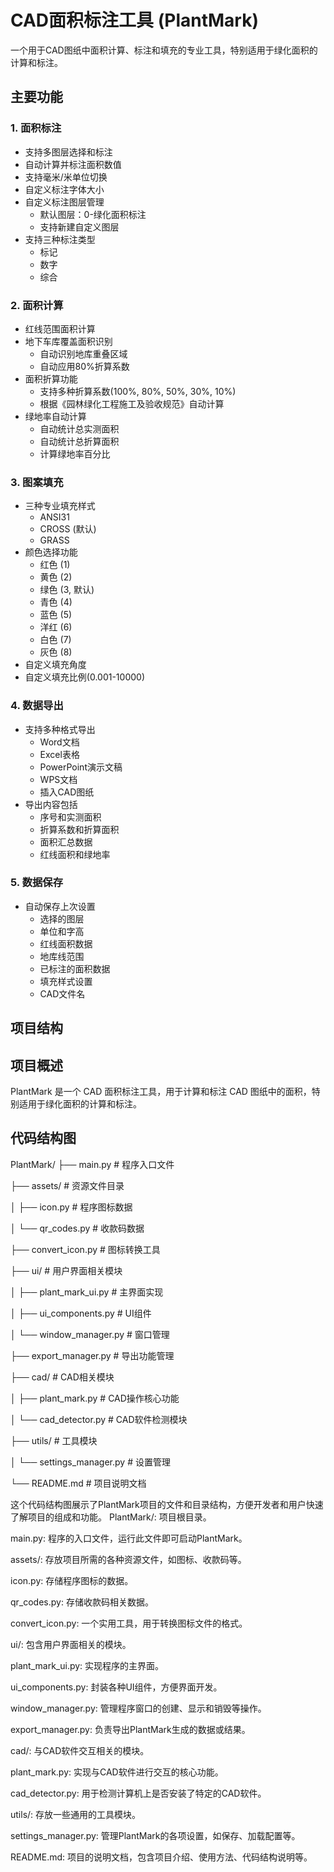 # CAD面积标注工具 (PlantMark)

一个用于CAD图纸中面积计算、标注和填充的专业工具，特别适用于绿化面积的计算和标注。

## 主要功能

### 1. 面积标注
- 支持多图层选择和标注
- 自动计算并标注面积数值
- 支持毫米/米单位切换
- 自定义标注字体大小
- 自定义标注图层管理
  - 默认图层：0-绿化面积标注
  - 支持新建自定义图层
- 支持三种标注类型
  - 标记
  - 数字
  - 综合

### 2. 面积计算
- 红线范围面积计算
- 地下车库覆盖面积识别
  - 自动识别地库重叠区域
  - 自动应用80%折算系数
- 面积折算功能
  - 支持多种折算系数(100%, 80%, 50%, 30%, 10%)
  - 根据《园林绿化工程施工及验收规范》自动计算
- 绿地率自动计算
  - 自动统计总实测面积
  - 自动统计总折算面积
  - 计算绿地率百分比

### 3. 图案填充
- 三种专业填充样式
  - ANSI31
  - CROSS (默认)
  - GRASS
- 颜色选择功能
  - 红色 (1)
  - 黄色 (2)
  - 绿色 (3, 默认)
  - 青色 (4)
  - 蓝色 (5)
  - 洋红 (6)
  - 白色 (7)
  - 灰色 (8)
- 自定义填充角度
- 自定义填充比例(0.001-10000)

### 4. 数据导出
- 支持多种格式导出
  - Word文档
  - Excel表格
  - PowerPoint演示文稿
  - WPS文档
  - 插入CAD图纸
- 导出内容包括
  - 序号和实测面积
  - 折算系数和折算面积
  - 面积汇总数据
  - 红线面积和绿地率

### 5. 数据保存
- 自动保存上次设置
  - 选择的图层
  - 单位和字高
  - 红线面积数据
  - 地库线范围
  - 已标注的面积数据
  - 填充样式设置
  - CAD文件名

## 项目结构

## 项目概述
PlantMark 是一个 CAD 面积标注工具，用于计算和标注 CAD 图纸中的面积，特别适用于绿化面积的计算和标注。

## 代码结构图
PlantMark/
├── main.py        # 程序入口文件

├── assets/        # 资源文件目录

│   ├── icon.py    # 程序图标数据

│   └── qr_codes.py # 收款码数据

├── convert_icon.py # 图标转换工具

├── ui/            # 用户界面相关模块

│   ├── plant_mark_ui.py # 主界面实现

│   ├── ui_components.py # UI组件

│   └── window_manager.py # 窗口管理

├── export_manager.py # 导出功能管理

├── cad/           # CAD相关模块

│   ├── plant_mark.py # CAD操作核心功能

│   └── cad_detector.py # CAD软件检测模块

├── utils/         # 工具模块

│   └── settings_manager.py # 设置管理

└── README.md      # 项目说明文档

这个代码结构图展示了PlantMark项目的文件和目录结构，方便开发者和用户快速了解项目的组成和功能。
PlantMark/: 项目根目录。

main.py: 程序的入口文件，运行此文件即可启动PlantMark。

assets/: 存放项目所需的各种资源文件，如图标、收款码等。

icon.py: 存储程序图标的数据。

qr_codes.py: 存储收款码相关数据。

convert_icon.py: 一个实用工具，用于转换图标文件的格式。

ui/: 包含用户界面相关的模块。

plant_mark_ui.py: 实现程序的主界面。

ui_components.py: 封装各种UI组件，方便界面开发。

window_manager.py: 管理程序窗口的创建、显示和销毁等操作。

export_manager.py: 负责导出PlantMark生成的数据或结果。

cad/: 与CAD软件交互相关的模块。

plant_mark.py: 实现与CAD软件进行交互的核心功能。

cad_detector.py: 用于检测计算机上是否安装了特定的CAD软件。

utils/: 存放一些通用的工具模块。

settings_manager.py: 管理PlantMark的各项设置，如保存、加载配置等。

README.md: 项目的说明文档，包含项目介绍、使用方法、代码结构说明等。
